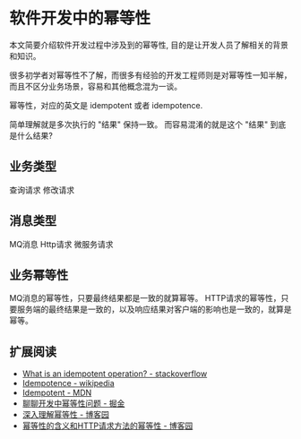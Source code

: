 # 软件开发中的幂等性

本文简要介绍软件开发过程中涉及到的幂等性, 目的是让开发人员了解相关的背景和知识。

很多初学者对幂等性不了解，而很多有经验的开发工程师则是对幂等性一知半解，而且不区分业务场景，容易和其他概念混为一谈。

幂等性，对应的英文是 idempotent 或者 idempotence.

简单理解就是多次执行的 "结果" 保持一致。 而容易混淆的就是这个 "结果" 到底是什么结果?

## 业务类型

查询请求
修改请求

## 消息类型


MQ消息
Http请求
微服务请求

## 业务幂等性




MQ消息的幂等性，只要最终结果都是一致的就算幂等。
HTTP请求的幂等性，只要服务端的最终结果是一致的，以及响应结果对客户端的影响也是一致的，就算是幂等。




## 扩展阅读

- [What is an idempotent operation? - stackoverflow](https://stackoverflow.com/questions/1077412/what-is-an-idempotent-operation)
- [Idempotence - wikipedia](https://en.wikipedia.org/wiki/Idempotence)
- [Idempotent - MDN](https://developer.mozilla.org/zh-CN/docs/Glossary/Idempotent)
- [聊聊开发中幂等性问题 - 掘金](https://juejin.cn/post/6844903815552958477)
- [深入理解幂等性 - 博客园](https://www.cnblogs.com/javalyy/p/8882144.html)
- [幂等性的含义和HTTP请求方法的幂等性 - 博客园](https://www.cnblogs.com/zhangzl419/p/7323289.html)

